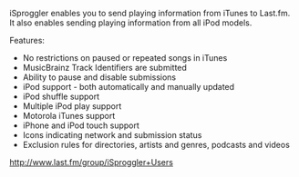 iSproggler enables you to send playing information from iTunes to Last.fm. It also enables sending playing information from all iPod models.

Features:
  * No restrictions on paused or repeated songs in iTunes
  * MusicBrainz Track Identifiers are submitted
  * Ability to pause and disable submissions
  * iPod support - both automatically and manually updated
  * iPod shuffle support
  * Multiple iPod play support
  * Motorola iTunes support
  * iPhone and iPod touch support
  * Icons indicating network and submission status
  * Exclusion rules for directories, artists and genres, podcasts and videos

http://www.last.fm/group/iSproggler+Users